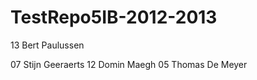 TestRepo5IB-2012-2013
=====================
13 Bert Paulussen

07 Stijn Geeraerts
12 Domin Maegh
05 Thomas De Meyer
